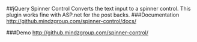 ##jQuery Spinner Control
Converts the text input to a spinner control. This plugin works fine with ASP.net for the post backs.
###Documentation
http://github.mindzgroup.com/spinner-control/docs/

###Demo
http://github.mindzgroup.com/spinner-control/
